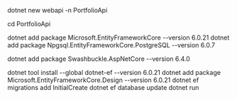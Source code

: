 dotnet new webapi -n PortfolioApi

cd PortfolioApi

<!--Entity Framework ORM-->
dotnet add package Microsoft.EntityFrameworkCore --version 6.0.21
dotnet add package Npgsql.EntityFrameworkCore.PostgreSQL --version 6.0.7

<!--Swagger-->
dotnet add package Swashbuckle.AspNetCore --version 6.4.0

<!--Migration-->
dotnet tool install --global dotnet-ef --version 6.0.21
dotnet add package Microsoft.EntityFrameworkCore.Design --version 6.0.21
dotnet ef migrations add InitialCreate
dotnet ef database update
dotnet run



